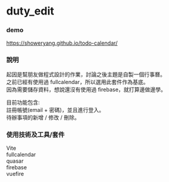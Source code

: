 # duty_edit
### demo <br>

https://showeryang.github.io/todo-calendar/ <br>

### 說明
起因是幫朋友做程式設計的作業，討論之後主題是自製一個行事曆。<br>
之前已經有使用過 fullcalendar，所以選用此套件作為基底。<br>
因為需要儲存資料，想說還沒有使用過 firebase，就打算邊做邊學。<br>

目前功能包含:<br>
註冊帳號(email + 密碼)，並且進行登入。<br>
待辦事項的新增 / 修改 / 刪除。<br>

### 使用技術及工具/套件
Vite <br>
fullcalendar <br>
quasar <br>
firebase <br>
vuefire <br>

